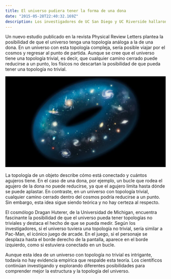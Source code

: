 ```yaml
---
title: El universo pudiera tener la forma de una dona
date: "2015-05-28T22:40:32.169Z"
description: Los investigadores de UC San Diego y UC Riverside hallaron cómo usar bucles superconductores desordenados para almacenar y transmitir información, imitando la memoria humana. Esta tecnología podría mejorar la computación neuromórfica.
---
```


Un nuevo estudio publicado en la revista Physical Review Letters plantea la posibilidad de que el universo tenga una topología análoga a la de una dona. En un universo con esta topología compleja, sería posible viajar por el cosmos y regresar al punto de partida. Aunque se cree que el universo tiene una topología trivial, es decir, que cualquier camino cerrado puede reducirse a un punto, los físicos no descartan la posibilidad de que pueda tener una topología no trivial.

![Imagen](./img.webp)

La topología de un objeto describe cómo está conectado y cuántos agujeros tiene. En el caso de una dona, por ejemplo, un bucle que rodea el agujero de la dona no puede reducirse, ya que el agujero limita hasta dónde se puede aplastar. En contraste, en un universo con topología trivial, cualquier camino cerrado dentro del cosmos podría reducirse a un punto. Sin embargo, esta idea sigue siendo teórica y no hay certeza al respecto.

El cosmólogo Dragan Huterer, de la Universidad de Michigan, encuentra fascinante la posibilidad de que el universo pueda tener topologías no triviales y destaca el hecho de que se pueda medir. Según los investigadores, si el universo tuviera una topología no trivial, sería similar a Pac-Man, el icónico juego de arcade. En el juego, si el personaje se desplaza hasta el borde derecho de la pantalla, aparece en el borde izquierdo, como si estuviera conectado en un bucle.

Aunque esta idea de un universo con topología no trivial es intrigante, todavía no hay evidencia empírica que respalde esta teoría. Los científicos continúan investigando y explorando diferentes posibilidades para comprender mejor la estructura y la topología del universo.